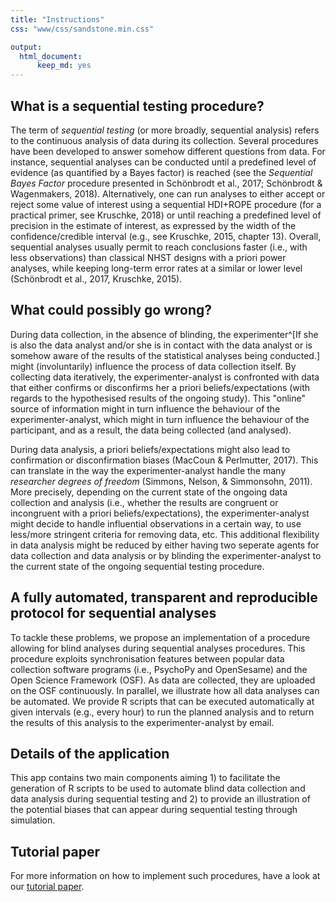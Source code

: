 ```yaml
---
title: "Instructions"
css: "www/css/sandstone.min.css"

output:
  html_document:
      keep_md: yes
---
```


## What is a sequential testing procedure?

The term of *sequential testing* (or more broadly, sequential analysis) refers to the continuous analysis of data during its collection. Several procedures have been developed to answer somehow different questions from data. For instance, sequential analyses can be conducted until a predefined level of evidence (as quantified by a Bayes factor) is reached (see the *Sequential Bayes Factor* procedure presented in Schönbrodt et al., 2017; Schönbrodt & Wagenmakers, 2018). Alternatively, one can run analyses to either accept or reject some value of interest using a sequential HDI+ROPE procedure (for a practical primer, see Kruschke, 2018) or until reaching a predefined level of precision in the estimate of interest, as expressed by the width of the confidence/credible interval (e.g., see Kruschke, 2015, chapter 13). Overall, sequential analyses usually permit to reach conclusions faster (i.e., with less observations) than classical NHST designs with a priori power analyses, while keeping long-term error rates at a similar or lower level (Schönbrodt et al., 2017, Kruschke, 2015).

## What could possibly go wrong?

During data collection, in the absence of blinding, the experimenter^[If she is also the data analyst and/or she is in contact with the data analyst or is somehow aware of the results of the statistical analyses being conducted.] might (involuntarily) influence the process of data collection itself. By collecting data iteratively, the experimenter-analyst is confronted with data that either confirms or disconfirms her a priori beliefs/expectations (with regards to the hypothesised results of the ongoing study). This "online" source of information might in turn influence the behaviour of the experimenter-analyst, which might in turn influence the behaviour of the participant, and as a result, the data being collected (and analysed).

During data analysis, a priori beliefs/expectations might also lead to confirmation or disconfirmation biases (MacCoun & Perlmutter, 2017). This can translate in the way the experimenter-analyst handle the many *researcher degrees of freedom* (Simmons, Nelson, & Simmonsohn, 2011). More precisely, depending on the current state of the ongoing data collection and analysis (i.e., whether the results are congruent or incongruent with a priori beliefs/expectations), the experimenter-analyst might decide to handle influential observations in a certain way, to use less/more stringent criteria for removing data, etc. This additional flexibility in data analysis might be reduced by either having two seperate agents for data collection and data analysis or by blinding the experimenter-analyst to the current state of the ongoing sequential testing procedure.

## A fully automated, transparent and reproducible protocol for sequential analyses

To tackle these problems, we propose an implementation of a procedure allowing for blind analyses during sequential analyses procedures. This procedure exploits synchronisation features between popular data collection software programs (i.e., PsychoPy and OpenSesame) and the Open Science Framework (OSF). As data are collected, they are uploaded on the OSF continuously. In parallel, we illustrate how all data analyses can be automated. We provide R scripts that can be executed automatically at given intervals (e.g., every hour) to run the planned analysis and to return the results of this analysis to the experimenter-analyst by email. 

## Details of the application

This app contains two main components aiming 1) to facilitate the generation of R scripts to be used to automate blind data collection and data analysis during sequential testing and 2) to provide an illustration of the potential biases that can appear during sequential testing through simulation.

## Tutorial paper

For more information on how to implement such procedures, have a look at our [tutorial paper](https://osf.io/mwtvk/).
